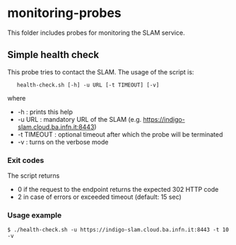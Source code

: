 # monitoring-probes

This folder includes probes for monitoring the SLAM service.

## Simple health check

This probe tries to contact the SLAM.
The usage of the script is:
```
   health-check.sh [-h] -u URL [-t TIMEOUT] [-v]
```
where

 * -h :           prints this help
 * -u URL :       mandatory URL of the SLAM (e.g. https://indigo-slam.cloud.ba.infn.it:8443)
 * -t TIMEOUT :   optional timeout after which the probe will be terminated
 * -v :           turns on the verbose mode


### Exit codes

The script returns

 * 0 if the request to the endpoint returns the expected 302 HTTP code
 * 2 in case of errors or exceeded timeout (default: 15 sec)

### Usage example

```
$ ./health-check.sh -u https://indigo-slam.cloud.ba.infn.it:8443 -t 10 -v
```